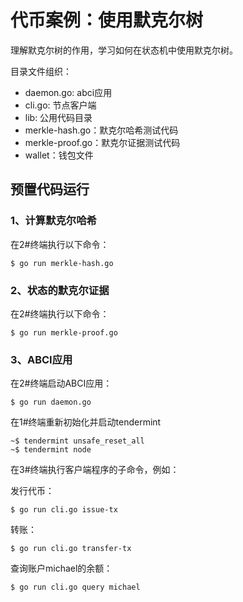 # 代币案例：使用默克尔树

理解默克尔树的作用，学习如何在状态机中使用默克尔树。


目录文件组织：

- daemon.go: abci应用
- cli.go: 节点客户端
- lib: 公用代码目录
- merkle-hash.go：默克尔哈希测试代码
- merkle-proof.go：默克尔证据测试代码
- wallet：钱包文件

## 预置代码运行

### 1、计算默克尔哈希

在2#终端执行以下命令：

```
$ go run merkle-hash.go
```

### 2、状态的默克尔证据

在2#终端执行以下命令：

```
$ go run merkle-proof.go
```

### 3、ABCI应用

在2#终端启动ABCI应用：

```
$ go run daemon.go
```

在1#终端重新初始化并启动tendermint

```
~$ tendermint unsafe_reset_all
~$ tendermint node
```

在3#终端执行客户端程序的子命令，例如：

发行代币：

```
$ go run cli.go issue-tx
```

转账：

```
$ go run cli.go transfer-tx
```

查询账户michael的余额：

```
$ go run cli.go query michael
```

